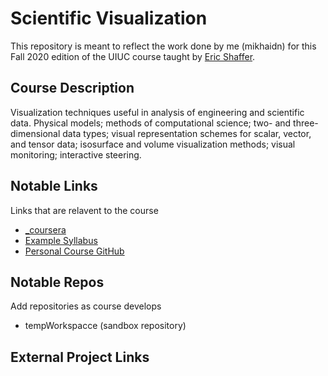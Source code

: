 # Scientific Visualization
This repository is meant to reflect the work done by me (mikhaidn) for this Fall 2020 edition of the UIUC course taught by [Eric Shaffer](https://cs.illinois.edu/about/people/faculty/shaffer1).

## Course Description
Visualization techniques useful in analysis of engineering and scientific data. Physical models; methods of computational science; two- and three-dimensional data types; visual representation schemes for scalar, vector, and tensor data; isosurface and volume visualization methods; visual monitoring; interactive steering. 
## Notable Links
Links that are relavent to the course
* [_coursera](https://www.coursera.org/learn/cs-519/home/welcome)
* [Example Syllabus](https://courses.engr.illinois.edu/cs519/fa2017/)
* [Personal Course GitHub](https://github.com/mikhaidn/ScientificVisualizationCS519)
## Notable Repos
Add repositories as course develops
* tempWorkspacce (sandbox repository)

## External Project Links
